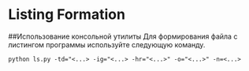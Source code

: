 # Listing Formation
##Использование консольной утилиты
Для формирования файла с листингом программы используйте следующую команду.

```python ls.py -td="<...> -ig="<...> -hr="<...>" -o="<...>" -n=<...>```

